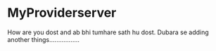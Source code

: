 # MyProviderserver


How are you dost and ab bhi tumhare sath hu dost.
Dubara se adding another things.................